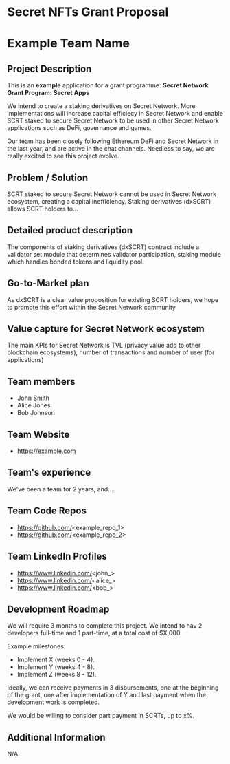 # Secret NFTs Grant Proposal


# Example Team Name

## Project Description
This is an **example** application for a grant programme: **Secret Network Grant Program: Secret Apps**

We intend to create a staking derivatives on Secret Network. More implementations will increase capital efficiecy in Secret Network and enable SCRT staked to secure Secret Network to be used in other Secret Network applications such as DeFi, governance and games.

Our team has been closely following Ethereum DeFi and Secret Network in the last year, and are active in the chat channels. Needless to say, we are really excited to see this project evolve.

## Problem / Solution
SCRT staked to secure Secret Network cannot be used in Secret Network ecosystem, creating a capital inefficiency. Staking derivatives (dxSCRT) allows SCRT holders to...

## Detailed product description
The components of staking derivatives (dxSCRT) contract include a validator set module that determines validator participation, staking module which handles bonded tokens and liquidity pool.

## Go-to-Market plan
As dxSCRT is a clear value proposition for existing SCRT holders, we hope to promote this effort within the Secret Network community

## Value capture for Secret Network ecosystem
The main KPIs for Secret Network is TVL (privacy value add to other blockchain ecosystems), number of transactions and number of user (for applications)

## Team members
* John Smith
* Alice Jones
* Bob Johnson

## Team Website	
* https://example.com

## Team's experience


We've been a team for 2 years, and....

## Team Code Repos
* https://github.com/<example_repo_1>
* https://github.com/<example_repo_2>

## Team LinkedIn Profiles
* https://www.linkedin.com/<john_>
* https://www.linkedin.com/<alice_>
* https://www.linkedin.com/<bob_>

## Development Roadmap
We will require 3 months to complete this project. We intend to hav 2 developers full-time and 1 part-time, at a total cost of $X,000.

Example milestones:
* Implement X (weeks 0 - 4).
* Implement Y (weeks 4 - 8).
* Implement Z (weeks 8 - 12).

Ideally, we can receive payments in 3 disbursements, one at the beginning of the grant, one after implementation of Y and last payment when the development work is completed.

We would be willing to consider part payment in SCRTs, up to x%.

## Additional Information
N/A.
